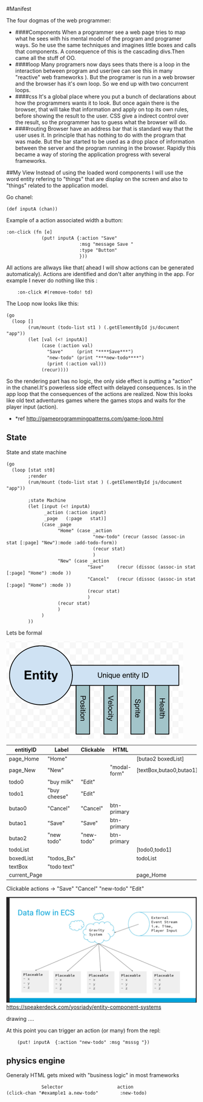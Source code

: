 #Manifest

The four dogmas of the web programmer:
- ####Components
When a programmer see a web page tries to map what he sees with his mental 
model of the program and programer ways. So he use the same techniques and 
imagines little boxes and calls that components. A consequence of this is 
the cascading divs.Then came all the stuff of OO.
- ####loop
Many programers now days sees thats there is a loop in the interaction between
program and user(we can see this in many "reactive" web frameworks ).
But the programer is run in a web browser and the browser has it's own loop. So
we end up with two concurrent loops.
- ####css
It's a global place where you put a bunch of declarations about how the programmers
wants it to look. But once again there is the browser, that will take that information
and apply on top its own rules, before showing the result to the user.
CSS give a indirect control over the result, so the programmer has to guess what the browser
will do.
- ####routing
Browser have an address bar that is standard way that the user uses it. In principle that has 
nothing to do with the program that was made. But the bar started to be used as a drop
place of information between the server and the program running in the browser.
 Rapidly this became a way of storing the application progress with several frameworks.
 
 ##My View
Instead of using the loaded word components I will use the word entity refering to 
"things" that are display on the screen and also to "things" related to the application
 model.

Go chanel:

    (def inputA (chan))
 
Example of a action associated width a button:
            
    :on-click (fn [e]
                 (put! inputA {:action "Save"
                               :msg "message Save "
                               :type "Button"
                               }))

All actions are allways like that( ahead I will show actions can be
generated automaticaly). Actions are identified and don't alter anything in the app.
 For example I never do nothing like this :
        
        :on-click #(remove-todo! td)
                       

The Loop now looks like this:
    
    (go
      (loop []
            (rum/mount (todo-list st1 ) (.getElementById js/document "app"))
            (let [val (<! inputA)]
                 (case (:action val)
                   "Save"     (print "****Save***")
                   "new-todo" (print "***new-todo****")
                   (print (:action val)))
                 (recur))))
                 
So the rendering part has no logic, the only side effect is putting a "action" in the chanel.It's powerless 
side effect with delayed consequences.
Is in the app loop that the consequences of the actions are realized. 
    Now this looks like old text adventures games
where the games stops and waits for the player input (action).
 
- *ref http://gameprogrammingpatterns.com/game-loop.html

## State



State and state machine


    (go
      (loop [stat st0]
            ;render
            (rum/mount (todo-list stat ) (.getElementById js/document "app"))
        
            ;state Machine
            (let [input (<! inputA)
                  _action (:action input)
                  _page   (:page   stat)]
                 (case _page
                       "Home" (case _action
                                    "new-todo" (recur (assoc (assoc-in stat [:page] "New"):mode :add-todo-form))
                                    (recur stat)
                                    )
                       "New" (case _action
                                  "Save"     (recur (dissoc (assoc-in stat [:page] "Home") :mode ))
                                  "Cancel"   (recur (dissoc (assoc-in stat [:page] "Home") :mode ))
                                  (recur stat)
                                  )
                       (recur stat)
                       )
                 )
            ))
            
Lets be formal

![](resources/public/images/entity.png)

|entitiyID      | Label         | Clickable | HTML       |                        |     |     |      |
|---------------|---------------|-----------|------------|------------------------|-----|-----| -----|
|page_Home      |"Home"         |           |            |[butao2 boxedList]      |
|page_New       |"New"          |           |"modal-form"|[textBox,butao0,butao1] |     |     |      |
|todo0          |"buy milk"     |"Edit"     |            |                        |     |     |      |
|todo1          |"buy cheese"   |"Edit"     |            |                        |     |     |      |
|butao0         |"Cancel"       |"Cancel"   |btn-primary |                        |     |     |      |
|butao1         |"Save"         |"Save"     |btn-primary |                        |     |     |      |
|butao2         |"new todo"     |"new-todo" |btn-primary |                        |     |     |      |
|todoList       |               |           |            |[todo0,todo1]           |     |     |      |
|boxedList      |"todos_Bx"     |           |            |todoList                |     |     |      |
|textBox        |"todo text"    |           |            |                        |     |     |      |
|current_Page   |               |           |            |page_Home               |     |    

Clickable
 actions -> "Save" "Cancel" "new-todo" "Edit"

![](resources/public/images/data-flow.png)
https://speakerdeck.com/yosriady/entity-component-systems

drawing ....


At this point you can trigger an action (or many) from the repl:
        
        (put! inputA  {:action "new-todo" :msg "msssg "})


## physics engine





Generaly HTML gets mixed with "business logic" in most frameworks
                 
                 Selector                    action
    (click-chan "#example1 a.new-todo"        :new-todo)

